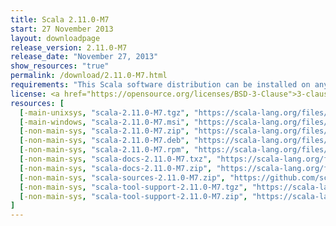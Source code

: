 ```yaml
---
title: Scala 2.11.0-M7
start: 27 November 2013
layout: downloadpage
release_version: 2.11.0-M7
release_date: "November 27, 2013"
show_resources: "true"
permalink: /download/2.11.0-M7.html
requirements: "This Scala software distribution can be installed on any Unix-like or Windows system. It requires the <a href='http://www.java.com/'>Java runtime version 1.6 or later</a>."
license: <a href="https://opensource.org/licenses/BSD-3-Clause">3-clause BSD license</a>
resources: [
  [-main-unixsys, "scala-2.11.0-M7.tgz", "https://scala-lang.org/files/archive/scala-2.11.0-M7.tgz", "Mac OS X, Unix, Cygwin", "28M"],
  [-main-windows, "scala-2.11.0-M7.msi", "https://scala-lang.org/files/archive/scala-2.11.0-M7.msi", "Windows (msi installer)", "52M"],
  [-non-main-sys, "scala-2.11.0-M7.zip", "https://scala-lang.org/files/archive/scala-2.11.0-M7.zip", "Windows", "28M"],
  [-non-main-sys, "scala-2.11.0-M7.deb", "https://scala-lang.org/files/archive/scala-2.11.0-M7.deb", "Debian", "25M"],
  [-non-main-sys, "scala-2.11.0-M7.rpm", "https://scala-lang.org/files/archive/scala-2.11.0-M7.rpm", "RPM package", "25M"],
  [-non-main-sys, "scala-docs-2.11.0-M7.txz", "https://scala-lang.org/files/archive/scala-docs-2.11.0-M7.txz", "API docs", "3M"],
  [-non-main-sys, "scala-docs-2.11.0-M7.zip", "https://scala-lang.org/files/archive/scala-docs-2.11.0-M7.zip", "API docs", "25M"],
  [-non-main-sys, "scala-sources-2.11.0-M7.zip", "https://github.com/scala/scala/archive/v2.11.0-M7.tar.gz", "sources", "4K"],
  [-non-main-sys, "scala-tool-support-2.11.0-M7.tgz", "https://scala-lang.org/files/archive/scala-tool-support-2.11.0-M7.tgz", "Scala Tool Support (tgz)", "30K"],
  [-non-main-sys, "scala-tool-support-2.11.0-M7.zip", "https://scala-lang.org/files/archive/scala-tool-support-2.11.0-M7.zip", "Scala Tool Support (zip)", "50K"]
]
---
```




